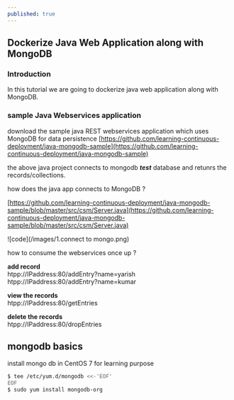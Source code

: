 ```yaml
---
published: true
---
```

## Dockerize Java Web Application along with MongoDB

### Introduction
In this tutorial we are going to dockerize java web application along with MongoDB. 

### sample Java Webservices application

download the sample java REST webservices application which uses MongoDB for data persistence 
[https://github.com/learning-continuous-deployment/java-mongodb-sample](https://github.com/learning-continuous-deployment/java-mongodb-sample)

the above java project connects to mongodb **_test_** database and retunrs the records/collections.  

how does the java app connects to MongoDB ? 

[https://github.com/learning-continuous-deployment/java-mongodb-sample/blob/master/src/csm/Server.java](https://github.com/learning-continuous-deployment/java-mongodb-sample/blob/master/src/csm/Server.java) 

![code](/images/1.connect to mongo.png)

how to consume the webservices once up ? 

**add record**  
htpp://IPaddress:80/addEntry?name=yarish  
htpp://IPaddress:80/addEntry?name=kumar  

**view the records**  
htpp://IPaddress:80/getEntries

**delete the records**  
htpp://IPaddress:80/dropEntries   

## mongodb basics 
install mongo db in CentOS 7 for learning purpose  

```bash
$ tee /etc/yum.d/mongodb <<-'EOF'
EOF
$ sudo yum install mongodb-org
```




